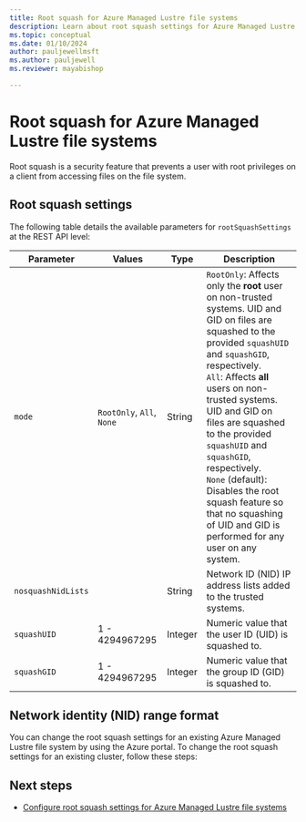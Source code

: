 ```yaml
---
title: Root squash for Azure Managed Lustre file systems
description: Learn about root squash settings for Azure Managed Lustre file systems. 
ms.topic: conceptual
ms.date: 01/10/2024
author: pauljewellmsft
ms.author: pauljewell
ms.reviewer: mayabishop

---
```


# Root squash for Azure Managed Lustre file systems

Root squash is a security feature that prevents a user with root privileges on a client from accessing files on the file system.

## Root squash settings

The following table details the available parameters for `rootSquashSettings` at the REST API level:

| Parameter | Values | Type | Description |
| --- | --- | --- | --- |
| `mode` | `RootOnly`, `All`, `None` | String | `RootOnly`: Affects only the **root** user on non-trusted systems. UID and GID on files are squashed to the provided `squashUID` and `squashGID`, respectively.</br>`All`: Affects **all** users on non-trusted systems. UID and GID on files are squashed to the provided `squashUID` and `squashGID`, respectively.</br>`None` (default): Disables the root squash feature so that no squashing of UID and GID is performed for any user on any system. |
| `nosquashNidLists` | | String | Network ID (NID) IP address lists added to the trusted systems. |
| `squashUID` | 1 - 4294967295 | Integer | Numeric value that the user ID (UID) is squashed to. |
| `squashGID` | 1 - 4294967295 | Integer | Numeric value that the group ID (GID) is squashed to. |

## Network identity (NID) range format

You can change the root squash settings for an existing Azure Managed Lustre file system by using the Azure portal. To change the root squash settings for an existing cluster, follow these steps:

## Next steps

- [Configure root squash settings for Azure Managed Lustre file systems](root-squash-configure-setting.md)
